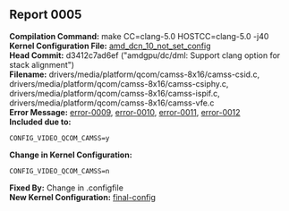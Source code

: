 ## Report 0005 #  
**Compilation Command:** make CC=clang-5.0 HOSTCC=clang-5.0 -j40  
**Kernel Configuration File:** [amd_dcn_10_not_set_config](../config-files/amd_dcn_10_not_set_config)  
**Head Commit:** d3412c7ad6ef ("amdgpu/dc/dml: Support clang option for stack alignment")  
**Filename:** drivers/media/platform/qcom/camss-8x16/camss-csid.c, drivers/media/platform/qcom/camss-8x16/camss-csiphy.c, drivers/media/platform/qcom/camss-8x16/camss-ispif.c, drivers/media/platform/qcom/camss-8x16/camss-vfe.c  
**Error Message:** [error-0009](../error-files/error0009.md), [error-0010](../error-files/error0010.md), [error-0011](../error-files/error0011.md), [error-0012](../error-files/error0012.md)  
**Included due to:**  
```
CONFIG_VIDEO_QCOM_CAMSS=y  
```  
**Change in Kernel Configuration:**   
```
CONFIG_VIDEO_QCOM_CAMSS=n  
```  
**Fixed By:** Change in .configfile  
**New Kernel Configuration:** [final-config](../config-files/final-config)  

